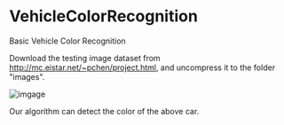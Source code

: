 # VehicleColorRecognition
Basic Vehicle Color Recognition

Download the testing image dataset from http://mc.eistar.net/~pchen/project.html, and uncompress it to the folder "images".

![imgage](https://github.com/fangwz/VehicleColorRecognition/blob/master/images/1.jpg)

Our algorithm can detect the color of the above car.
